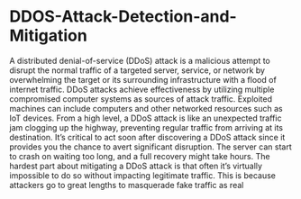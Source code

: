 # DDOS-Attack-Detection-and-Mitigation

A distributed denial-of-service (DDoS) attack is a malicious attempt to disrupt the normal traffic of a targeted server, service, or network by overwhelming the target or its surrounding infrastructure with a flood of internet traffic. DDoS attacks achieve effectiveness by utilizing multiple compromised computer systems as sources of attack
traffic. Exploited machines can include computers and other networked resources such as IoT devices. From a high level, a DDoS attack is like an unexpected traffic jam clogging up the highway, preventing regular traffic from arriving at its destination. It’s critical to act soon after discovering a DDoS attack since it provides you the chance to avert significant disruption. The server can start to crash on waiting too long, and a full recovery might take hours. The hardest part about mitigating a DDoS attack is that often it’s virtually impossible to do so without impacting legitimate traffic. This is because attackers go to great lengths to masquerade fake traffic as real
